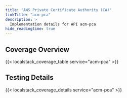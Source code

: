 ```yaml
---
title: "AWS Private Certificate Authority (CA)"
linkTitle: "acm-pca"
description: >
  Implementation details for API acm-pca
hide_readingtime: true
---
```


## Coverage Overview
{{< localstack_coverage_table service="acm-pca" >}}

## Testing Details
{{< localstack_coverage_details service="acm-pca" >}}
